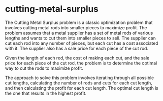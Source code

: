 # cutting-metal-surplus

The Cutting Metal Surplus problem is a classic optimization problem that involves cutting metal rods into smaller pieces to maximize profit. The problem assumes that a metal supplier has a set of metal rods of various lengths and wants to cut them into smaller pieces to sell. The supplier can cut each rod into any number of pieces, but each cut has a cost associated with it. The supplier also has a sale price for each piece of the cut rod.

Given the length of each rod, the cost of making each cut, and the sale price for each piece of the cut rod, the problem is to determine the optimal way to cut the rods to maximize profit.

The approach to solve this problem involves iterating through all possible cut lengths, calculating the number of rods and cuts for each cut length, and then calculating the profit for each cut length. The optimal cut length is the one that results in the highest profit.
